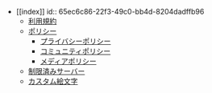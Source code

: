 - [[index]]
  id:: 65ec6c86-22f3-49c0-bb4d-8204dadffb96
	- [利用規約](terms)
	- [ポリシー](policies)
		- [プライバシーポリシー](policies/privacy)
		- [コミュニティポリシー](policies/community)
		- [メディアポリシー](policies/media)
	- [制限済みサーバー](restricted-servers)
	- [カスタム絵文字](emojis)